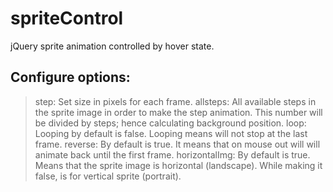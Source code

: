 # spriteControl
jQuery sprite animation controlled by hover state.

##  Configure options:

>	step: Set size in pixels for each frame.
>	allsteps: All available steps in the sprite image in order to make the step animation. This number will be divided by steps; hence calculating background position.
>	loop: Looping by default is false. Looping means will not stop at the last frame.
>	reverse: By default is true. It means that on mouse out will will animate back until the first frame.
>	horizontalImg: By default is true. Means that the sprite image is horizontal (landscape). While making it false, is for vertical sprite (portrait).
